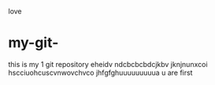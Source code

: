 love 
# my-git-
this is my 1 git repository
eheidv
ndcbcbcbdcjkbv
jknjnunxcoi hscciuohcuscvnwovchvco
jhfgfghuuuuuuuuua
u are first
